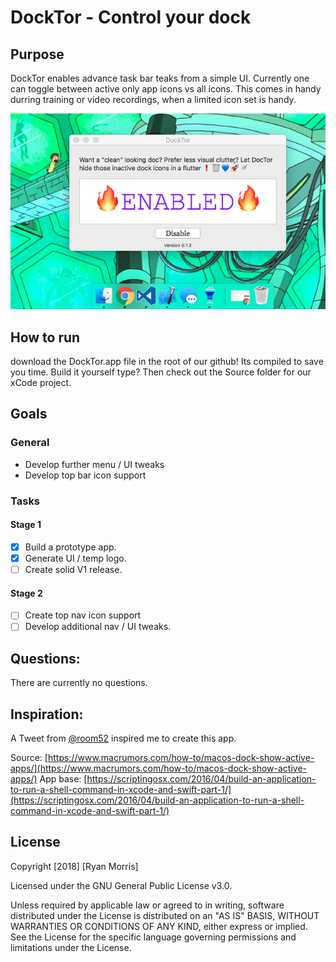# DockTor - Control your dock

## Purpose

DockTor enables advance task bar teaks from a simple UI. Currently one can toggle between active only app icons vs all icons. This comes in handy durring training or video recordings, when a limited icon set is handy.

![DocTor Enabled Image](https://raw.githubusercontent.com/hackmods/DockTor/master/Resources/DockTor_Is_enabled.png)

## How to run

download the DockTor.app file in the root of our github! Its compiled to save you time. Build it yourself type? Then check out the Source folder for our xCode project.

## Goals
### General
* Develop further menu / UI tweaks
* Develop top bar icon support

### Tasks

#### Stage 1
- [x] Build a prototype app.
- [x] Generate UI / temp logo.
- [ ] Create solid V1 release.

#### Stage 2
- [ ] Create top nav icon support
- [ ] Develop additional nav / UI tweaks.

## Questions:

There are currently no questions.


## Inspiration:

A Tweet from [@room52](https://twitter.com/Room_52/status/979928063453597696) inspired me to create this app.

Source: [https://www.macrumors.com/how-to/macos-dock-show-active-apps/](https://www.macrumors.com/how-to/macos-dock-show-active-apps/)
App base: [https://scriptingosx.com/2016/04/build-an-application-to-run-a-shell-command-in-xcode-and-swift-part-1/](https://scriptingosx.com/2016/04/build-an-application-to-run-a-shell-command-in-xcode-and-swift-part-1/)

## License
Copyright [2018] [Ryan Morris]

Licensed under the GNU General Public License v3.0.

Unless required by applicable law or agreed to in writing, software distributed under the License is distributed on an "AS IS" BASIS, WITHOUT WARRANTIES OR CONDITIONS OF ANY KIND, either  express or implied. See the License for the specific language governing permissions and limitations under the License.
